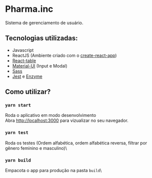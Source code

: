 # Pharma.inc
  Sistema de gerenciamento de usuário.
## Tecnologias utilizadas:
  - Javascript
  - ReactJS (Ambiente criado com o [create-react-app](https://github.com/facebook/create-react-app))
  - [React-table](https://react-table.tanstack.com/)
  - [Material-UI](https://material-ui.com/pt/) (Input e Modal)
  - [Sass](https://sass-lang.com/)
  - [Jest](https://jestjs.io/pt-BR/) e [Enzyme](https://github.com/enzymejs/enzyme)

## Como utilizar?

### `yarn start`

Roda o aplicativo em modo desenvolvimento\
Abra [http://localhost:3000](http://localhost:3000) para vizualizar no seu navegador.

### `yarn test`

Roda os testes (Ordem alfabética, ordem alfabética reversa, filtrar por gênero feminino e masculino)\

### `yarn build`

Empacota o app para produção na pasta `build`\

